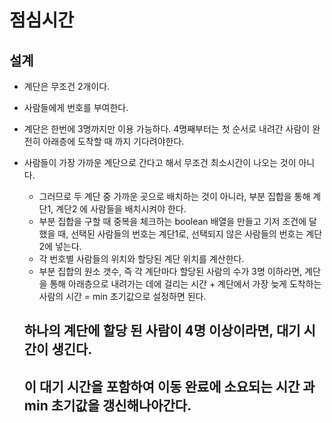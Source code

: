 # 점심시간

## 설계

- 계단은 무조건 2개이다.
- 사람들에게 번호를 부여한다. 
- 계단은 한번에 3명까지만 이용 가능하다. 4명째부터는 첫 순서로 내려간 사람이 완전히 아래층에 도착할 때 까지 기다려야한다.
- 사람들이 가장 가까운 계단으로 간다고 해서 무조건 최소시간이 나오는 것이 아니다.
	- 그러므로 두 계단 중 가까운 곳으로 배치하는 것이 아니라, 부분 집합을 통해 계단1, 계단2 에 사람들을 배치시켜야 한다.
	- 부분 집합을 구할 때 중복을 체크하는 boolean 배열을 만들고 기저 조건에 달했을 때, 선택된 사람들의 번호는 계단1로, 선택되지 않은 사람들의 번호는 계단2에 넣는다.
	- 각 번호별 사람들의 위치와 할당된 계단 위치를 계산한다. 
	- 부분 집합의 원소 갯수, 즉 각 계단마다 할당된 사람의 수가 3명 이하라면, 계단을 통해 아래층으로 내려가는 데에 걸리는 시간 + 계단에서 가장 늦게 도착하는 사람의 시간 = min 초기값으로 설정하면 된다.

	## 하나의 계단에 할당 된 사람이 4명 이상이라면, 대기 시간이 생긴다. 
	## 이 대기 시간을 포함하여 이동 완료에 소요되는 시간 과 min 초기값을 갱신해나아간다. 
